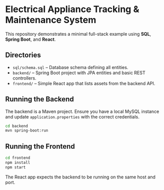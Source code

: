 # Electrical Appliance Tracking & Maintenance System

This repository demonstrates a minimal full-stack example using **SQL**, **Spring Boot**, and **React**.

## Directories

- `sql/schema.sql` – Database schema defining all entities.
- `backend/` – Spring Boot project with JPA entities and basic REST controllers.
- `frontend/` – Simple React app that lists assets from the backend API.

## Running the Backend

The backend is a Maven project. Ensure you have a local MySQL instance and update `application.properties` with the correct credentials.

```bash
cd backend
mvn spring-boot:run
```

## Running the Frontend

```bash
cd frontend
npm install
npm start
```

The React app expects the backend to be running on the same host and port.
